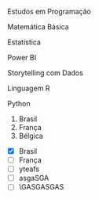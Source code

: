 Estudos em Programação

Matemática Básica

Estatística

Power BI

Storytelling com Dados

Linguagem R

Python
1. Brasil
2. França
3. Bélgica
- [X] Brasil
- [ ] França
- [ ] yteafs
- [ ] asgaSGA
- [ ] \GASGASGAS
